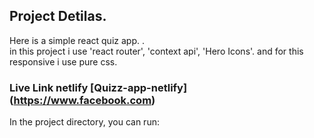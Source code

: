 ## Project Detilas.

Here is a simple react quiz app. .\
in this project i use 'react router', 'context api', 'Hero Icons'. and for this responsive i use pure css.

### Live Link netlify [Quizz-app-netlify] (https://www.facebook.com)

In the project directory, you can run:
